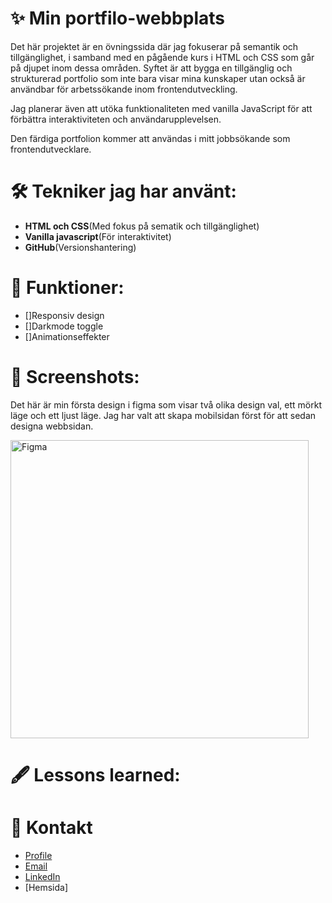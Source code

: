# ✨ Min portfilo-webbplats 

Det här projektet är en övningssida där jag fokuserar på semantik och tillgänglighet, i samband med en pågående kurs i HTML och CSS som går på djupet inom dessa områden. Syftet är att bygga en tillgänglig och strukturerad portfolio som inte bara visar mina kunskaper utan också är användbar för arbetssökande inom frontendutveckling.

Jag planerar även att utöka funktionaliteten med vanilla JavaScript för att förbättra interaktiviteten och användarupplevelsen.

Den färdiga portfolion kommer att användas i mitt jobbsökande som frontendutvecklare.

# 🛠 Tekniker jag har använt:
- **HTML och CSS**(Med fokus på sematik och tillgänglighet)
- **Vanilla javascript**(För interaktivitet)
- **GitHub**(Versionshantering)

# 🚀 Funktioner:
- []Responsiv design
- []Darkmode toggle
- []Animationseffekter
  

# 📸 Screenshots:
Det här är min första design i figma som visar två olika design val, ett mörkt läge och ett ljust läge. Jag har valt att skapa mobilsidan först för att sedan designa webbsidan.

<img width="477" alt="Figma" src="https://github.com/user-attachments/assets/151a44ab-2091-4dd3-9896-96f08b8ae8d6" />


# 🖋️ Lessons learned:

# 📩 Kontakt
- [Profile]([github](https://github.com/JennieGalmin))
- [Email](jennie.galmin@gmail.com)
- [LinkedIn](https://www.linkedin.com/in/jennie-galmin-939b94115/)
- [Hemsida]
